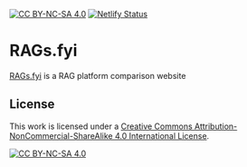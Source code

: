 [![CC BY-NC-SA 4.0][cc-by-nc-sa-shield]][cc-by-nc-sa] [![Netlify Status](https://api.netlify.com/api/v1/badges/ac6920ec-676f-4f0e-9bce-274b9e69106e/deploy-status)](https://app.netlify.com/sites/magical-crisp-e78c33/deploys)
# RAGs.fyi

[RAGs.fyi](https://RAGs.fyi) is a RAG platform comparison website

## License
This work is licensed under a
[Creative Commons Attribution-NonCommercial-ShareAlike 4.0 International License][cc-by-nc-sa].

[![CC BY-NC-SA 4.0][cc-by-nc-sa-image]][cc-by-nc-sa]

[cc-by-nc-sa]: http://creativecommons.org/licenses/by-nc-sa/4.0/
[cc-by-nc-sa-image]: https://licensebuttons.net/l/by-nc-sa/4.0/88x31.png
[cc-by-nc-sa-shield]: https://img.shields.io/badge/License-CC%20BY--NC--SA%204.0-lightgrey.svg

